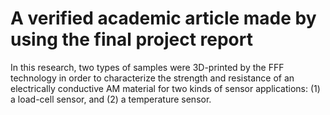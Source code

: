 # A verified academic article made by using the final project report
In this research, two types of samples were 3D-printed by the FFF technology in order to characterize the strength and resistance of an electrically conductive AM material for two kinds of sensor applications: (1) a load-cell sensor, and (2) a temperature sensor.
